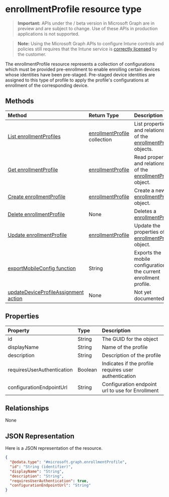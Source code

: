 ﻿# enrollmentProfile resource type

> **Important:** APIs under the / beta version in Microsoft Graph are in preview and are subject to change. Use of these APIs in production applications is not supported.

> **Note:** Using the Microsoft Graph APIs to configure Intune controls and policies still requires that the Intune service is [correctly licensed](https://go.microsoft.com/fwlink/?linkid=839381) by the customer.

The enrollmentProfile resource represents a collection of configurations which must be provided pre-enrollment to enable enrolling certain devices whose identities have been pre-staged. Pre-staged device identities are assigned to this type of profile to apply the profile's configurations at enrollment of the corresponding device.
## Methods
|Method|Return Type|Description|
|:---|:---|:---|
|[List enrollmentProfiles](../api/intune_corpenrollment_enrollmentprofile_list.md)|[enrollmentProfile](../resources/intune_corpenrollment_enrollmentprofile.md) collection|List properties and relationships of the [enrollmentProfile](../resources/intune_corpenrollment_enrollmentprofile.md) objects.|
|[Get enrollmentProfile](../api/intune_corpenrollment_enrollmentprofile_get.md)|[enrollmentProfile](../resources/intune_corpenrollment_enrollmentprofile.md)|Read properties and relationships of the [enrollmentProfile](../resources/intune_corpenrollment_enrollmentprofile.md) object.|
|[Create enrollmentProfile](../api/intune_corpenrollment_enrollmentprofile_create.md)|[enrollmentProfile](../resources/intune_corpenrollment_enrollmentprofile.md)|Create a new [enrollmentProfile](../resources/intune_corpenrollment_enrollmentprofile.md) object.|
|[Delete enrollmentProfile](../api/intune_corpenrollment_enrollmentprofile_delete.md)|None|Deletes a [enrollmentProfile](../resources/intune_corpenrollment_enrollmentprofile.md).|
|[Update enrollmentProfile](../api/intune_corpenrollment_enrollmentprofile_update.md)|[enrollmentProfile](../resources/intune_corpenrollment_enrollmentprofile.md)|Update the properties of a [enrollmentProfile](../resources/intune_corpenrollment_enrollmentprofile.md) object.|
|[exportMobileConfig function](../api/intune_corpenrollment_enrollmentprofile_exportmobileconfig.md)|String|Exports the mobile configuration of the current enrollment profile.|
|[updateDeviceProfileAssignment action](../api/intune_corpenrollment_enrollmentprofile_updatedeviceprofileassignment.md)|None|Not yet documented|

## Properties
|Property|Type|Description|
|:---|:---|:---|
|id|String|The GUID for the object|
|displayName|String|Name of the profile|
|description|String|Description of the profile|
|requiresUserAuthentication|Boolean|Indicates if the profile requires user authentication|
|configurationEndpointUrl|String|Configuration endpoint url to use for Enrollment|

## Relationships
None
## JSON Representation
Here is a JSON representation of the resource.
<!-- {
  "blockType": "resource",
  "keyProperty": "id",
  "@odata.type": "microsoft.graph.enrollmentProfile"
}
-->
``` json
{
  "@odata.type": "#microsoft.graph.enrollmentProfile",
  "id": "String (identifier)",
  "displayName": "String",
  "description": "String",
  "requiresUserAuthentication": true,
  "configurationEndpointUrl": "String"
}
```



